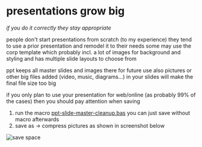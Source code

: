 # presentations grow big
_if you do it correctly they stay appropriate_

people don't start presentations from scratch (to my experience)
they tend to use a prior presentation and remodel it to their needs
some may use the corp template which probably incl. a lot of images for background and styling
and has multiple slide layouts to choose from

ppt keeps all master slides and images there for future use
also pictures or other big files added (video, music, diagrams...) in your slides will make 
the final file size too big

if you only plan to use your presentation for web/online (as probably 99% of the cases)
then you should pay attention when saving

1) run the macro [ppt-slide-master-cleanup.bas](https://raw.githubusercontent.com/ghofweber/msoffice-workarounds/master/macros/ppt-slide-master-cleanup.bas)
   you can just save without macro afterwards
2) save as -> compress pictures
as shown in screenshot below

![save space](https://raw.githubusercontent.com/ghofweber/msoffice-workarounds/master/imgs/ppt-compress-pictures-2.png)
